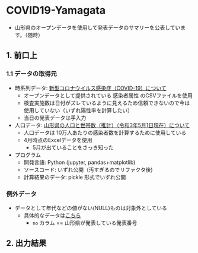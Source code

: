 # COVID19-Yamagata

- 山形県のオープンデータを使用して発表データのサマリーを公表しています。（随時）

## 1. 前口上

### 1.1 データの取得元

- 時系列データ: [新型コロナウイルス感染症（COVID-19）について](https://www.pref.yamagata.jp/090016/bosai/kochibou/kikikanri/covid19/shingata_corona.html)
  - オープンデータとして提供されている 感染者属性 のCSVファイルを使用
  - 検査実施数は日付がズレているように見えるため信頼できないので今は使用していない（いずれ陽性率を計算したい）
  - 当日の発表データは手入力
- 人口データ: [山形県の人口と世帯数（推計）（令和3年5月1日現在）について](https://www.pref.yamagata.jp/020052/kensei/shoukai/toukeijouhou/jinkou/jinkm.html)
  - 人口データは 10万人あたりの感染者数を計算するために使用している
  - 4月時点のExcelデータを使用
    - 5月が出ていることをさっき知った
- プログラム
  - 開発言語: Python (jupyter, pandas+matplotlib)
  - ソースコード: いずれ公開（汚すぎるのでリファクタ後)
  - 計算結果のデータ: pickle 形式でいずれ公開

### 例外データ

- データとして年代などの値がない(NULL)ものは対象外としている
  - 具体的なデータは[こちら](./images/exclusion_data.png)
    - `no` カラム == 山形県が発表している発表番号

## 2. 出力結果
 
